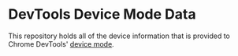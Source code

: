 # DevTools Device Mode Data

This repository holds all of the device information that is provided to Chrome DevTools' [device mode](https://developer.chrome.com/devtools/docs/device-mode).